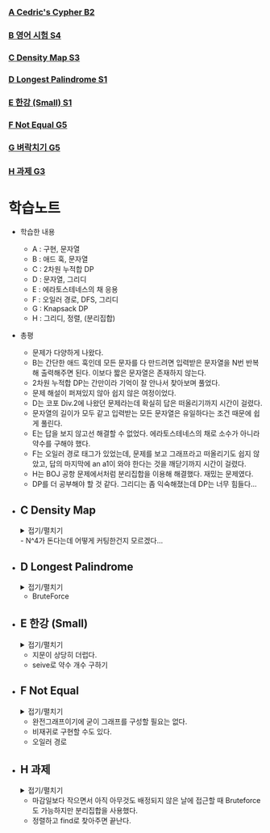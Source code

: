 ### [A Cedric's Cypher B2](https://www.acmicpc.net/problem/9954)

### [B 영어 시험 S4](https://www.acmicpc.net/problem/25288)

### [C Density Map S3](https://www.acmicpc.net/problem/8029)

### [D Longest Palindrome S1](https://www.acmicpc.net/problem/24832)

### [E 한강 (Small) S1](https://www.acmicpc.net/problem/12435)

### [F Not Equal G5](https://www.acmicpc.net/problem/14926)

### [G 벼락치기 G5](https://www.acmicpc.net/problem/29704)

### [H 과제 G3](https://www.acmicpc.net/problem/13904)

# 학습노트

+ 학습한 내용
  - A : 구현, 문자열
  - B : 애드 훅, 문자열
  - C : 2차원 누적합 DP
  - D : 문자열, 그리디
  - E : 에라토스테네스의 채 응용
  - F : 오일러 경로, DFS, 그리디
  - G : Knapsack DP
  - H : 그리디, 정렬, (분리집합)

+ 총평
  - 문제가 다양하게 나왔다.
  - B는 간단한 애드 훅인데 모든 문자를 다 만드려면 입력받은 문자열을 N번 반복해 출력해주면 된다. 이보다 짧은 문자열은 존재하지 않는다.
  - 2차원 누적합 DP는 간만이라 기억이 잘 안나서 찾아보며 풀었다.
  - 문제 해설이 퍼져있지 않아 쉽지 않은 여정이었다.
  - D는 코포 Div.2에 나왔던 문제라는데 확실히 답은 떠올리기까지 시간이 걸렸다.
  - 문자열의 길이가 모두 같고 입력받는 모든 문자열은 유일하다는 조건 때문에 쉽게 풀린다.
  - E는 답을 보지 않고선 해결할 수 없었다. 에라토스테네스의 채로 소수가 아니라 약수를 구해야 했다.
  - F는 오일러 경로 태그가 있었는데, 문제를 보고 그래프라고 떠올리기도 쉽지 않았고, 답의 마지막에 an a1이 와야 한다는 것을 깨닫기까지 시간이 걸렸다.
  - H는 BOJ 공항 문제에서처럼 분리집합을 이용해 해결했다. 재밌는 문제였다.
  - DP를 더 공부해야 할 것 같다. 그리디는 좀 익숙해졌는데 DP는 너무 힘들다...

+ ## C Density Map
  <details>
  <summary> 접기/펼치기 </summary>

  ```cpp
  #include <bits/stdc++.h>
  using namespace std;
  #define fastio cin.tie(NULL)->sync_with_stdio(false)
  
  int board[253][253];
  int W[253][253];
  int dp[253][253];
  
  int main() {
      fastio;
      int n,r; cin>>n>>r;
      for(int i=1;i<=n;i++)
          for(int j=1;j<=n;j++)
              cin>>board[i][j];
  
      //2차원 누적합
      for(int i=1;i<=n;i++){
          dp[i][1] = board[i][1];
          for(int j=2;j<=n;j++){
              dp[i][j] = dp[i][j-1]+board[i][j];
          }
      }
   
      for(int i=2;i<=n;i++){
          for(int j=1;j<=n;j++){
              dp[i][j] += dp[i-1][j];
          } 
      }
           
      for(int i=1; i<=n; i++){
          for(int j=1; j<=n; j++){
              int W = 0;
              W += dp[min(n,i+r)][min(n,j+r)];
              W -= dp[max(i-r-1,0)][min(n,j+r)];
              W -= dp[min(n,i+r)][max(j-r-1,0)];
              W += dp[max(i-r-1,0)][max(j-r-1,0)];
              cout<<W<<' ';
          } cout<<'\n';
      }
      return 0;
  }

  ```
  </details>
  - N^4가 돈다는데 어떻게 커팅한건지 모르겠다...
 
+ ## D Longest Palindrome
  <details>
  <summary> 접기/펼치기 </summary>

  ```cpp
  #include <bits/stdc++.h>
  using namespace std;
  #define fastio cin.tie(NULL)->sync_with_stdio(false)
  
  int main(){
      fastio;
      int N, M; cin>>N>>M;
      vector<string> R;
      vector<string> L;
      vector<string> Mid;
      vector<string> V;
      vector<bool> chk(103,false);
      for(int i=0;i<N;i++){
          string x; cin>>x;
          bool is_Pallindrome = true;
          for(int i=0;i<=(x.size()-1)/2;i++){
              if(x[i]!=x[x.size()-1-i]) {is_Pallindrome=false; break;}
          }
          if(!is_Pallindrome) V.push_back(x);
          else Mid.push_back(x);
      }
      for(int i=0;i<V.size();i++){
          if(chk[i]) continue;
          string rev = V[i];
          reverse(rev.begin(),rev.end());
          for(int j=0;j<V.size();j++){
              if(chk[j]) continue;
              if(V[j]==rev){ //해당 문자열에 대응하는 문자열이 존재할 경우
                  R.push_back(V[i]);
                  L.push_back(V[j]);
                  chk[j] = chk[i] =true;
                  break;
              }
          }
      }
      reverse(R.begin(),R.end());
      string Ans = "";
      for(string val : L) Ans+=val;
      if(Mid.size()>=1) Ans+=Mid[0];
      for(string val : R) Ans+=val;
      cout<<Ans.size()<<'\n';
      cout<<Ans;
      return 0;
  }
  
  /*
  Mid에 같은게 두개 이상 있으면 R, L에 사용할 수도 있음
  홀수인 요소만 가운데에 쓰고 나머지는 R,L에 배정해도 된다.
  - 그럴 필요 없음. 모든 문자열은 distinct함.
  */
  ```
  </details>
  
  - BruteForce 

+ ## E 한강 (Small)
  <details>
  <summary> 접기/펼치기 </summary>

  ```cpp
  #include <bits/stdc++.h>
  using namespace std;
  #define fastio cin.tie(NULL)->sync_with_stdio(false)
  
  /*
  N과 M이 주어진다.
  2 ~ M까지의 수가 있을 때, N과 약수의 개수가 같은 수 중, 가장 작은 약수가 M보다 같거나 큰 수의 개수를 구하시오.
  (약수의 개수에서 자기 자신은 제외한다.)
  
  에라토스테네스의 채를 응용해야 한다.
  */
  
  vector<int> cnt(1000003,0);
  vector<int> mn(1000003,-1);
  map<int,vector<int>> Mp;
  
  void sieve(){ //에라토스테네스의 채로 전처리
      for(int i=2;i<=1000000/2;i++){
          for(int j=i+i;j<=1000000;j+=i){
              cnt[j]++; //i로 나누어 떨어지게 됨
              if(mn[j]==-1) mn[j]=i;
          }
      }
  
      //Key를 약수의 개수로 가지는 Map에 약수의 개수가 같은 수들을 묶어서 저장함
      for(int i=1;i<=1000000;i++){
          Mp[cnt[i]].push_back(i);
      }
  }
  
  int solve(int N, int M){
      int ret = 0;
      for(auto i : Mp[cnt[N]]){ //약수의 개수가 같은 수들만 돌면서 탐색
          if(i>=N) break;
          if(mn[i]>=M) ret++;
      }   
      return ret;
  }
  
  int main(){
      fastio;
      sieve();
      int t; cin>>t;
      for(int tc=1;tc<=t;tc++){
          int N,M; cin>>N>>M;
          cout<<"Case #"<<tc<<": "<<solve(N,M)<<'\n';
      }
      return 0;
  }
  ```
  </details>

  - 지문이 상당히 더럽다.
  - seive로 약수 개수 구하기
 
+ ## F Not Equal
  <details>
  <summary> 접기/펼치기 </summary>

  ```cpp
  #include <bits/stdc++.h>
  using namespace std;
  #define fastio cin.tie(NULL)->sync_with_stdio(false)
  
  /*
  처음에 그래프로 접근한다는 발상조차 하지 못했는데, Hint를 보고서 깨달았다.
  정점이 N개인 완전 그래프를 생성하고 그래프에서 DFS를 돌기만 하면 해결된다.
  
  완전 그래프를 생성하지 않고도 for문으로 순회할 수 있다. (어차피 한 정점은 모든 정점으로 향할 수 있으므로)
  */
  
  int N;
  vector<int> adj[503];
  bool vis[503][503];
  
  void DFS(int cur, int pre){
      vis[pre][cur] = vis[cur][pre] = true;
      cout<<"a"<<cur<<' ';
      for(int nxt : adj[cur]){
          if(vis[cur][nxt] || vis[nxt][cur]) continue;
          DFS(nxt,cur); break;
      }
  }
  
  int main(){
      fastio;
      cin>>N;
      for(int i=1;i<=N;i++){
          for(int j=1;j<=N;j++){
              if(i==j) continue;
              adj[i].push_back(j);
          }
      }
  
      //이렇게 하지 않으면 TC2에서 문제가 생긴다.
      //사전순으로 가장 빠른 답을 출력해야 하므로 마지막 두개는 an a1일 것이다.
      //미리 방문처리를 해줘서 마지막에 방문하도록 해야 한다.
      //이 부분을 도저히 모르겠어서 답을 확인했다.
      vis[1][N] = vis[N][1] = true;
  
      DFS(1,0);
      cout<<"a1";
      return 0;
  }
  ```
  </details>

  - 완전그래프이기에 굳이 그래프를 구성할 필요는 없다.
  - 비재귀로 구현할 수도 있다.
  - 오일러 경로
 
+ ## H 과제 
  <details>
  <summary> 접기/펼치기 </summary>

  ```cpp
  //점수가 큰 순으로, 기간이 적은 순으로 정렬하면 될거같음

  /*
  union find로 공항처럼 해결할 수 있음 
  각 원소들이 전부 자기 자신을 가리키게 초기화
  
  값이 채워지면 자기 앞 원소를 가리키게 설정
  */

  #include <bits/stdc++.h>
  using namespace std;
  #define fastio cin.tie(NULL)->sync_with_stdio(false);
  
  int N, Ans;
  vector<int> parent;
  vector<pair<int,int>> V;
  
  void init(){
      parent.resize(1003);
      for(int i=1;i<=1001;i++){
          parent[i]=i;
      }
  }
  
  int find(int u){
      if(parent[u]==u) return u;
      return parent[u] = find(parent[u]);
  }
  
  bool compV(pair<int,int>&A, pair<int,int>&B){
      if(A.second==B.second) return A.first<B.first;
      return A.second>B.second;
  }
  
  int main(){
      fastio;
      cin>>N;
      init();
      for(int i=1;i<=N;i++){
          int a,b; cin>>a>>b;
          V.push_back({a,b});
      } sort(V.begin(),V.end(),compV);
      for(auto val : V){
          if(find(val.first)>=1){ //공간이 남아있다면
              int u = find(val.first);
              parent[u] = u-1;
              Ans += val.second; 
          }
      }
      cout<<Ans;
      return 0;
  }
  ```
  </details>

  - 마감일보다 작으면서 아직 아무것도 배정되지 않은 날에 접근할 때 Bruteforce도 가능하지만 분리집합을 사용했다.
  - 정렬하고 find로 찾아주면 끝난다.
